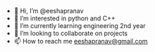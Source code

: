 - 👋 Hi, I’m @eeshapranav
- 👀 I’m interested in python and C++
- 🌱 I’m currently learning engineering 2nd year
- 💞️ I’m looking to collaborate on projects
- 📫 How to reach me eeshapranav@gmail.com

